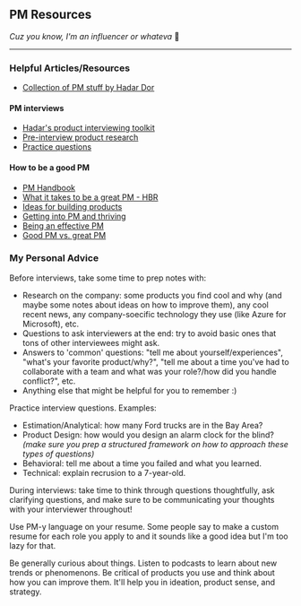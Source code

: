 ## PM Resources
_Cuz you know, I'm an influencer or whateva_ 🤪
***

### Helpful Articles/Resources
* [Collection of PM stuff by Hadar Dor](https://www.hadardor.com/pm)

#### PM interviews
* [Hadar's product interviewing toolkit](https://coda.io/@hadardor/hadars-product-interviewing-toolkit)
* [Pre-interview product research](https://productmanagerhq.com/product-manager-interview-pre-interview-research/)
* [Practice questions](https://thepminterview.com/)

#### How to be a good PM
* [PM Handbook](https://www.notion.so/PM-Handbook-7a17a9126f6b4961ba1766cff4fefb2c)
* [What it takes to be a great PM - HBR](https://hbr.org/2017/12/what-it-takes-to-become-a-great-product-manager)
* [Ideas for building products](https://productcoalition.com/15-ideas-that-will-shape-your-view-of-building-products-cfea0969e563)
* [Getting into PM and thriving](https://medium.com/hackernoon/how-to-get-into-product-management-78c58bd9c8cf)
* [Being an effective PM](https://medium.com/intern-club/how-to-be-a-highly-effective-product-manager-fde73da247e3)
* [Good PM vs. great PM](https://medium.com/the-modern-product-manager/good-product-manager-great-product-manager-335fc22517e7)


### My Personal Advice
Before interviews, take some time to prep notes with: 
- Research on the company: some products you find cool and why (and maybe some notes about ideas on how to improve them), any cool recent news, any company-soecific technology they use (like Azure for Microsoft), etc.
- Questions to ask interviewers at the end: try to avoid basic ones that tons of other interviewees might ask.
- Answers to 'common' questions: "tell me about yourself/experiences", "what's your favorite product/why?", "tell me about a time you've had to collaborate with a team and what was your role?/how did you handle conflict?", etc.
- Anything else that might be helpful for you to remember :)

Practice interview questions. Examples:
- Estimation/Analytical: how many Ford trucks are in the Bay Area?
- Product Design: how would you design an alarm clock for the blind? _(make sure you prep a structured framework on how to approach these types of questions)_
- Behavioral: tell me about a time you failed and what you learned.
- Technical: explain recrusion to a 7-year-old.

During interviews: take time to think through questions thoughtfully, ask clarifying questions, and make sure to be communicating your thoughts with your interviewer throughout!

Use PM-y language on your resume. Some people say to make a custom resume for each role you apply to and it sounds like a good idea but I'm too lazy for that.

Be generally curious about things. Listen to podcasts to learn about new trends or phenomenons. Be critical of products you use and think about how you can improve them. It'll help you in ideation, product sense, and strategy. 
